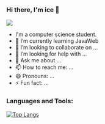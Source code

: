 ### Hi there, I'm ice 👋
![](https://komarev.com/ghpvc/?username=student-ice) 
- I'm a computer science student.
- 🌱 I’m currently learning JavaWeb
- 👯 I’m looking to collaborate on ...
- 🤔 I’m looking for help with ...
- 💬 Ask me about ...
- 📫 How to reach me: ...
- 😄 Pronouns: ...
- ⚡ Fun fact: ...

### Languages and Tools:

[![Top Langs](https://github-readme-stats.vercel.app/api/top-langs/?username=student-ice&layout=compact)](https://github.com/anuraghazra/github-readme-stats)

